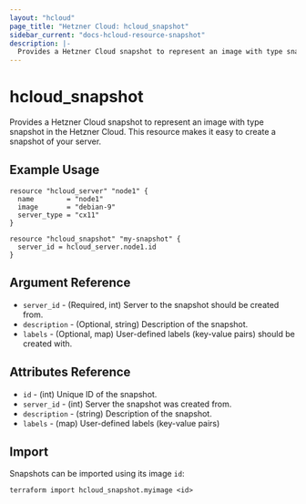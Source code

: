 ```yaml
---
layout: "hcloud"
page_title: "Hetzner Cloud: hcloud_snapshot"
sidebar_current: "docs-hcloud-resource-snapshot"
description: |-
  Provides a Hetzner Cloud snapshot to represent an image with type snapshot in the Hetzner Cloud.
---
```


# hcloud_snapshot

Provides a Hetzner Cloud snapshot to represent an image with type snapshot in the Hetzner Cloud. This resource makes it easy to create a snapshot of your server.

## Example Usage

```hcl
resource "hcloud_server" "node1" {
  name        = "node1"
  image       = "debian-9"
  server_type = "cx11"
}

resource "hcloud_snapshot" "my-snapshot" {
  server_id = hcloud_server.node1.id
}
```

## Argument Reference

- `server_id` - (Required, int) Server to the snapshot should be created from.
- `description` - (Optional, string) Description of the snapshot.
- `labels` - (Optional, map) User-defined labels (key-value pairs) should be created with.

## Attributes Reference

- `id` - (int) Unique ID of the snapshot.
- `server_id` - (int) Server the snapshot was created from.
- `description` - (string) Description of the snapshot.
- `labels` - (map) User-defined labels (key-value pairs)

## Import

Snapshots can be imported using its image `id`:

```
terraform import hcloud_snapshot.myimage <id>
```
